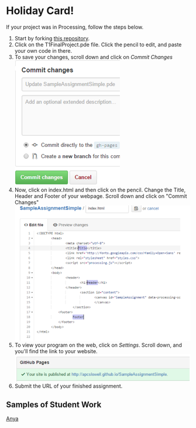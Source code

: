 Holiday Card!
=========

If your project was in Processing, follow the steps below.  

1. Start by forking [this repository](https://github.com/ACS2015-2016/T1FinalProject). 
2. Click on the T1FinalProject.pde file. Click the pencil to edit, and paste your own code in there.
3. To save your changes, scroll down and click on *Commit Changes*  
![Image 1](/images/1.png)
4. Now, click on index.html and then click on the pencil. Change the Title, Header and Footer of your webpage.  Scroll down and click on "Commit Changes"  
![Image 2](/images/2.png)
5. To view your program on the web, click on *Settings*. Scroll down, and you'll find the link to your website.  
![Image 3](/images/3.png)
6. Submit the URL of your finished assignment.


Samples of Student Work
-----------------------
[Anya](http://anyacakes.github.io/Lightning/)  


